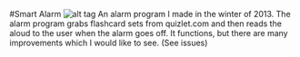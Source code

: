 #Smart Alarm
![alt tag](https://raw.github.com/jakeschievink/SmartAlarm/master/screenshot.png)
An alarm program I made in the winter of 2013.
The alarm program grabs flashcard sets from quizlet.com and then reads the aloud to the user when the alarm goes off.
It functions, but there are many improvements which I would like to see. (See issues)



